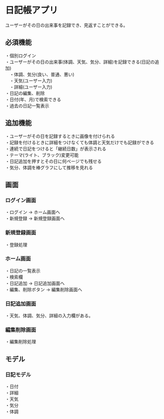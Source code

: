 # 日記帳アプリ

ユーザーがその日の出来事を記録でき、見返すことができる。  

## 必須機能
・個別ログイン  
・ユーザーがその日の出来事(体調、天気、気分、詳細)を記録できる(日記の追加)  
　・体調、気分(良い、普通、悪い)  
　・天気(ユーザー入力)  
　・詳細(ユーザー入力)  
・日記の編集、削除  
・日付(年、月)で検索できる  
・過去の日記一覧表示  
## 追加機能
・ユーザーがその日を記録するときに画像を付けられる  
・記録を付けるときに詳細をつけなくても体調と天気だけでも記録ができる  
・連続で日記をつけると「継続日数」が表示される  
・テーマ(ライト、ブラック)変更可能  
・日記追加を押すとその日に何ページでも残せる  
・気分、体調を棒グラフにして推移を見れる  

## 画面
### ログイン画面
・ログイン -> ホーム画面へ  
・新規登録 -> 新規登録画面へ  

### 新規登録画面
・登録処理
### ホーム画面
・日記の一覧表示  
・検索欄  
・日記追加 -> 日記追加画面へ  
・編集、削除ボタン -> 編集削除画面へ  
### 日記追加画面
・天気、体調、気分、詳細の入力欄がある。

### 編集削除画面
・編集削除処理

## モデル
### 日記モデル
・日付  
・詳細  
・天気  
・気分  
・体調  